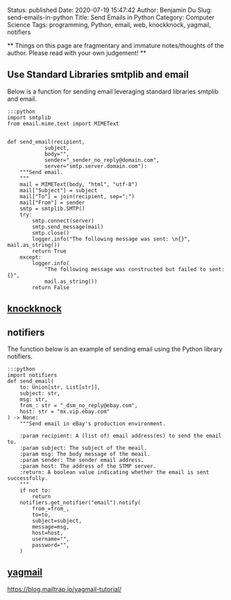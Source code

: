 Status: published
Date: 2020-07-19 15:47:42
Author: Benjamin Du
Slug: send-emails-in-python
Title: Send Emails in Python
Category: Computer Science
Tags: programming, Python, email, web, knockknock, yagmail, notifiers

**
Things on this page are fragmentary and immature notes/thoughts of the author.
Please read with your own judgement!
**

## Use Standard Libraries smtplib and email

Below is a function for sending email leveraging standard libraries smtplib and email.

    :::python
    import smtplib
    from email.mime.text import MIMEText


    def send_email(recipient,
                subject,
                body="",
                sender="_sender_no_reply@domain.com",
                server="smtp.server.domain.com"):
        """Send email.
        """
        mail = MIMEText(body, "html", "utf-8")
        mail["Subject"] = subject
        mail["To"] = join(recipient, sep=";")
        mail["From"] = sender
        smtp = smtplib.SMTP()
        try:
            smtp.connect(server)
            smtp.send_message(mail)
            smtp.close()
            logger.info("The following message was sent: \n{}", mail.as_string())
            return True
        except:
            logger.info(
                "The following message was constructed but failed to sent: {}",
                mail.as_string())
            return False


## [knockknock](https://github.com/huggingface/knockknock)

## notifiers

The function below is an example of sending email using the Python library notifiers.

    :::python
    import notifiers
    def send_email(
        to: Union[str, List[str]],
        subject: str,
        msg: str,
        from_: str = "_dsm_no_reply@ebay.com",
        host: str = "mx.vip.ebay.com"
    ) -> None:
        """Send email in eBay's production environment.

        :param recipient: A (list of) email address(es) to send the email to.
        :param subject: The subject of the meail.
        :param msg: The body message of the meail.
        :param sender: The sender email address.
        :param host: The address of the STMP server.
        :return: A boolean value indicating whether the email is sent successfully.
        """
        if not to:
            return
        notifiers.get_notifier("email").notify(
            from_=from_,
            to=to,
            subject=subject,
            message=msg,
            host=host,
            username="",
            password="",
        )


## [yagmail](https://github.com/kootenpv/yagmail)

https://blog.mailtrap.io/yagmail-tutorial/